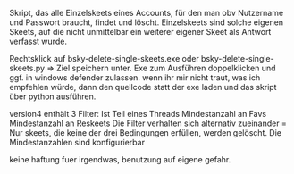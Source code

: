 Skript, das alle Einzelskeets eines Accounts, für den man obv Nutzername und Passwort braucht, findet und löscht. Einzelskeets sind solche eigenen Skeets, auf die nicht unmittelbar ein weiterer eigener Skeet als Antwort verfasst wurde. 

Rechtsklick auf bsky-delete-single-skeets.exe oder bsky-delete-single-skeets.py => Ziel speichern unter. Exe zum Ausführen doppelklicken und ggf. in windows defender zulassen. wenn ihr mir nicht traut, was ich empfehlen würde, dann den quellcode statt der exe laden und das skript über python ausführen. 


version4 enthält 3 Filter:
Ist Teil eines Threads
Mindestanzahl an Favs
Mindestanzahl an Reskeets
Die Filter verhalten sich alternativ zueinander = Nur skeets, die keine der drei Bedingungen erfüllen, werden gelöscht. Die Mindestanzahlen sind konfigurierbar


keine haftung fuer irgendwas, benutzung auf eigene gefahr.
